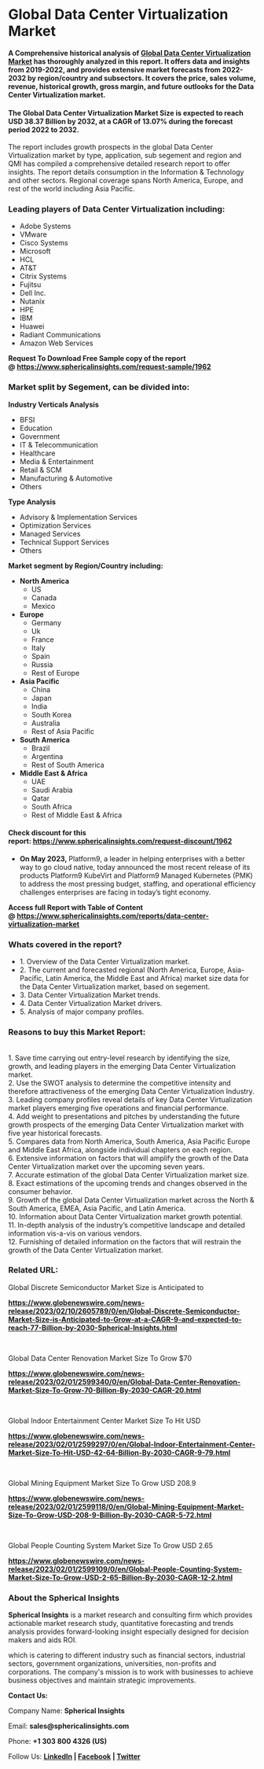 <h1 class="news-post-title">Global Data Center Virtualization Market</h1>
<p><strong>A Comprehensive historical analysis of&nbsp;<a href="https://www.sphericalinsights.com/reports/data-center-virtualization-market" target="_blank" rel="noopener">Global Data Center Virtualization Market</a>&nbsp;has thoroughly analyzed in this report. It offers data and insights from 2019-2022, and provides extensive market forecasts from 2022-2032 by region/country and subsectors. It covers the price, sales volume, revenue, historical growth, gross margin, and future outlooks for the Data Center Virtualization market.</strong></p>
<h4><strong>The Global Data Center Virtualization Market Size is expected to reach USD 38.37 Billion by 2032, at a CAGR of 13.07% during the forecast period 2022 to 2032.</strong></h4>
<p>The report includes growth prospects in the global Data Center Virtualization market by type, application, sub segement and region and QMI has compiled a comprehensive detailed research report to offer insights. The report details consumption in the Information &amp; Technology and other sectors. Regional coverage spans North America, Europe, and rest of the world including Asia Pacific.</p>
<h3><strong>Leading players of Data Center Virtualization including:</strong></h3>
<ul>
<li>Adobe Systems</li>
<li>VMware</li>
<li>Cisco Systems</li>
<li>Microsoft</li>
<li>HCL</li>
<li>AT&amp;T</li>
<li>Citrix Systems</li>
<li>Fujitsu</li>
<li>Dell Inc.</li>
<li>Nutanix</li>
<li>HPE</li>
<li>IBM</li>
<li>Huawei</li>
<li>Radiant Communications</li>
<li>Amazon Web Services</li>
</ul>
<p><strong>Request To Download Free Sample copy of the report @&nbsp;<a href="https://www.sphericalinsights.com/request-sample/1962">https://www.sphericalinsights.com/request-sample/1962</a></strong></p>
<h3><strong>Market split by Segement, can be divided into:</strong></h3>
<p><strong>Industry Verticals Analysis</strong></p>
<ul>
<li>BFSI</li>
<li>Education</li>
<li>Government</li>
<li>IT &amp; Telecommunication</li>
<li>Healthcare</li>
<li>Media &amp; Entertainment</li>
<li>Retail &amp; SCM</li>
<li>Manufacturing &amp; Automotive</li>
<li>Others</li>
</ul>
<p><strong>Type Analysis</strong></p>
<ul>
<li>Advisory &amp; Implementation Services</li>
<li>Optimization Services</li>
<li>Managed Services</li>
<li>Technical Support Services</li>
<li>Others</li>
</ul>
<p><strong>Market segment by Region/Country including:</strong></p>
<ul>
<li><strong>North America</strong>
<ul>
<li>US</li>
<li>Canada</li>
<li>Mexico</li>
</ul>
</li>
<li><strong>Europe</strong>
<ul>
<li>Germany</li>
<li>Uk</li>
<li>France</li>
<li>Italy</li>
<li>Spain</li>
<li>Russia</li>
<li>Rest of Europe</li>
</ul>
</li>
<li><strong>Asia Pacific</strong>
<ul>
<li>China</li>
<li>Japan</li>
<li>India</li>
<li>South Korea</li>
<li>Australia</li>
<li>Rest of Asia Pacific</li>
</ul>
</li>
<li><strong>South America</strong>
<ul>
<li>Brazil</li>
<li>Argentina</li>
<li>Rest of South America</li>
</ul>
</li>
<li><strong>Middle East &amp; Africa</strong>
<ul>
<li>UAE</li>
<li>Saudi Arabia</li>
<li>Qatar</li>
<li>South Africa</li>
<li>Rest of Middle East &amp; Africa</li>
</ul>
</li>
</ul>
<h4>Check discount for this report:&nbsp;<a href="https://www.sphericalinsights.com/request-discount/1962">https://www.sphericalinsights.com/request-discount/1962</a></h4>
<ul>
<li><strong>On May 2023,&nbsp;</strong>Platform9, a leader in helping enterprises with a better way to go cloud native, today announced the most recent release of its products Platform9 KubeVirt and Platform9 Managed Kubernetes (PMK) to address the most pressing budget, staffing, and operational efficiency challenges enterprises are facing in today&rsquo;s tight economy.</li>
</ul>
<p><strong>Access full Report with Table of Content @&nbsp;<a href="https://www.sphericalinsights.com/reports/data-center-virtualization-market">https://www.sphericalinsights.com/reports/data-center-virtualization-market</a>&nbsp;</strong></p>
<h3><strong>Whats covered in the report?</strong></h3>
<ul>
<li>1. Overview of the Data Center Virtualization market.</li>
<li>2. The current and forecasted regional (North America, Europe, Asia-Pacific, Latin America, the Middle East and Africa) market size data for the Data Center Virtualization market, based on segement.</li>
<li>3. Data Center Virtualization Market trends.</li>
<li>4. Data Center Virtualization Market drivers.</li>
<li>5. Analysis of major company profiles.</li>
</ul>
<h3><strong>Reasons to buy this Market Report:</strong></h3>
<p><br />1. Save time carrying out entry-level research by identifying the size, growth, and leading players in the emerging Data Center Virtualization market.<br />2. Use the SWOT analysis to determine the competitive intensity and therefore attractiveness of the emerging Data Center Virtualization Industry.<br />3. Leading company profiles reveal details of key Data Center Virtualization market players emerging five operations and financial performance.<br />4. Add weight to presentations and pitches by understanding the future growth prospects of the emerging Data Center Virtualization market with five year historical forecasts.<br />5. Compares data from North America, South America, Asia Pacific Europe and Middle East Africa, alongside individual chapters on each region.<br />6. Extensive information on factors that will amplify the growth of the Data Center Virtualization market over the upcoming seven years.<br />7. Accurate estimation of the global Data Center Virtualization market size.<br />8. Exact estimations of the upcoming trends and changes observed in the consumer behavior.<br />9. Growth of the global Data Center Virtualization market across the North &amp; South America, EMEA, Asia Pacific, and Latin America.<br />10. Information about Data Center Virtualization market growth potential.<br />11. In-depth analysis of the industry&rsquo;s competitive landscape and detailed information vis-a-vis on various vendors.<br />12. Furnishing of detailed information on the factors that will restrain the growth of the Data Center Virtualization market.</p>
<h3><strong>Related URL:</strong></h3>
<p>Global Discrete Semiconductor Market Size is Anticipated to</p>
<p><strong><a href="https://www.globenewswire.com/news-release/2023/02/10/2605789/0/en/Global-Discrete-Semiconductor-Market-Size-is-Anticipated-to-Grow-at-a-CAGR-9-and-expected-to-reach-77-Billion-by-2030-Spherical-Insights.html">https://www.globenewswire.com/news-release/2023/02/10/2605789/0/en/Global-Discrete-Semiconductor-Market-Size-is-Anticipated-to-Grow-at-a-CAGR-9-and-expected-to-reach-77-Billion-by-2030-Spherical-Insights.html</a>&nbsp;</strong></p>
<p>&nbsp;</p>
<p>Global Data Center Renovation Market Size To Grow $70</p>
<p><strong><a href="https://www.globenewswire.com/news-release/2023/02/01/2599340/0/en/Global-Data-Center-Renovation-Market-Size-To-Grow-70-Billion-By-2030-CAGR-20.html">https://www.globenewswire.com/news-release/2023/02/01/2599340/0/en/Global-Data-Center-Renovation-Market-Size-To-Grow-70-Billion-By-2030-CAGR-20.html</a>&nbsp;</strong></p>
<p>&nbsp;</p>
<p>Global Indoor Entertainment Center Market Size To Hit USD</p>
<p><strong><a href="https://www.globenewswire.com/news-release/2023/02/01/2599297/0/en/Global-Indoor-Entertainment-Center-Market-Size-To-Hit-USD-42-64-Billion-By-2030-CAGR-9-79.html">https://www.globenewswire.com/news-release/2023/02/01/2599297/0/en/Global-Indoor-Entertainment-Center-Market-Size-To-Hit-USD-42-64-Billion-By-2030-CAGR-9-79.html</a>&nbsp;</strong></p>
<p>&nbsp;</p>
<p>Global Mining Equipment Market Size To Grow USD 208.9</p>
<p><strong><a href="https://www.globenewswire.com/news-release/2023/02/01/2599118/0/en/Global-Mining-Equipment-Market-Size-To-Grow-USD-208-9-Billion-By-2030-CAGR-5-72.html">https://www.globenewswire.com/news-release/2023/02/01/2599118/0/en/Global-Mining-Equipment-Market-Size-To-Grow-USD-208-9-Billion-By-2030-CAGR-5-72.html</a>&nbsp;</strong></p>
<p>&nbsp;</p>
<p>Global People Counting System Market Size To Grow USD 2.65</p>
<p><strong><a href="https://www.globenewswire.com/news-release/2023/02/01/2599109/0/en/Global-People-Counting-System-Market-Size-To-Grow-USD-2-65-Billion-By-2030-CAGR-12-2.html">https://www.globenewswire.com/news-release/2023/02/01/2599109/0/en/Global-People-Counting-System-Market-Size-To-Grow-USD-2-65-Billion-By-2030-CAGR-12-2.html</a>&nbsp;</strong></p>
<h3><strong>About the Spherical Insights</strong></h3>
<p><strong>Spherical Insights</strong>&nbsp;is a market research and consulting firm which provides actionable market research study, quantitative forecasting and trends analysis provides forward-looking insight especially designed for decision makers and aids ROI.</p>
<p>which is catering to different industry such as financial sectors, industrial sectors, government organizations, universities, non-profits and corporations. The company's mission is to work with businesses to achieve business objectives and maintain strategic improvements.</p>
<p><strong>Contact Us:</strong></p>
<p>Company Name:&nbsp;<strong>Spherical Insights</strong></p>
<p>Email:&nbsp;<strong>sales@sphericalinsights.com</strong></p>
<p>Phone:&nbsp;<strong>+1 303 800 4326 (US)</strong></p>
<p>Follow Us:&nbsp;<strong><a href="https://www.linkedin.com/company/spherical-insight/"><u>LinkedIn</u></a>&nbsp;|&nbsp;<a href="https://www.facebook.com/sphericalinsights22"><u>Facebook</u></a>&nbsp;|&nbsp;<a href="https://twitter.com/SInsights_US"><u>Twitter</u></a></strong></p>
